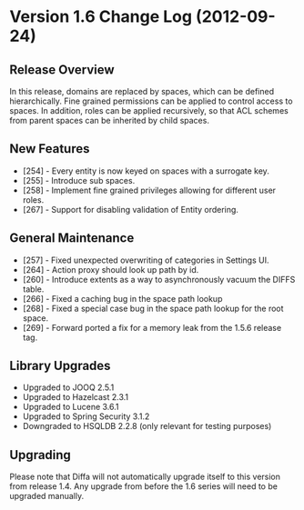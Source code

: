 # Version 1.6 Change Log (2012-09-24)

## Release Overview

In this release, domains are replaced by spaces, which can be defined hierarchically.
Fine grained permissions can be applied to control access to spaces. In addition, roles
can be applied recursively, so that ACL schemes from parent spaces can be inherited
by child spaces.

## New Features

* [254] - Every entity is now keyed on spaces with a surrogate key.
* [255] - Introduce sub spaces.
* [258] - Implement fine grained privileges allowing for different user roles.
* [267] - Support for disabling validation of Entity ordering.

## General Maintenance

* [257] - Fixed unexpected overwriting of categories in Settings UI.
* [264] - Action proxy should look up path by id.
* [260] - Introduce extents as a way to asynchronously vacuum the DIFFS table.
* [266] - Fixed a caching bug in the space path lookup
* [268] - Fixed a special case bug in the space path lookup for the root space.
* [269] - Forward ported a fix for a memory leak from the 1.5.6 release tag.

## Library Upgrades

* Upgraded to JOOQ 2.5.1
* Upgraded to Hazelcast 2.3.1
* Upgraded to Lucene 3.6.1
* Upgraded to Spring Security 3.1.2
* Downgraded to HSQLDB 2.2.8 (only relevant for testing purposes)

## Upgrading

Please note that Diffa will not automatically upgrade itself to this version from release 1.4.
Any upgrade from before the 1.6 series will need to be upgraded manually.
